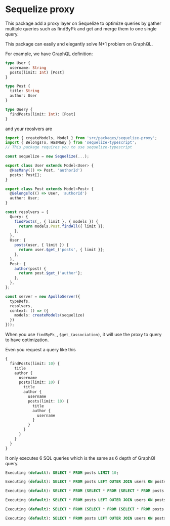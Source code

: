 # Sequelize proxy

This package add a proxy layer on Sequelize to optimize queries by gather multiple queries such as findByPk and get<Association> and merge them to one single query.
  
This package can easily and elegantly solve N+1 problem on GraphQL.

For example, we have GraphQL definition:

```graphql
type User {
  username: String
  posts(limit: Int) [Post]
}

type Post {
  title: String
  author: User
}

type Query {
  findPosts(limit: Int): [Post]
}
```

and your reoslvers are
```typescript
import { createModels, Model } from 'src/packages/sequelize-proxy';
import { BelongsTo, HasMany } from 'sequelize-typescript';
// This package requires you to use sequelize-typescript

const sequelize = new Sequelize(...);

export class User extends Model<User> {
  @HasMany(() => Post, 'authorId')
  posts: Post[];
}

export class Post extends Model<Post> {
  @BelongsTo(() => User, 'authorId')
  author: User;
}

const resolvers = {
  Query: {
    findPosts(_, { limit }, { models }) {
      return models.Post.findAll({ limit }};
    },
  },
  User: {
    posts(user, { limit }) {
      return user.$get_('posts', { limit }};
    },
  },
  Post: {
    author(post) {
      return post.$get_('author'};
    },
  },
};

const server = new ApolloServer({
  typeDefs,
  resolvers,
  context: () => ({
    models: createModels(sequelize)
  })
}));
```

When you use `findByPk_`, `$get_(association)`, it will use the proxy to query to have optimization.

Even you request a query like this
```graphql
{
  findPosts(limit: 10) {
    title
    author {
      username
      posts(limit: 10) {
        title
        author {
          username
          posts(limit: 10) {
            title
            author {
              username
            }
          }
        }
      }
    }
  }
}
```
It only executes 6 SQL queries which is the same as 6 depth of GraphQl query.
```sql
Executing (default): SELECT * FROM posts LIMIT 10;

Executing (default): SELECT * FROM posts LEFT OUTER JOIN users ON posts.authorId = users.id WHERE `posts`.`id` IN (37, 38, 39, 40, 41, 42, 43, 44, 45, 46, 56, 57, 58, 59, 60);

Executing (default): SELECT * FROM (SELECT * FROM (SELECT * FROM posts WHERE posts.authorId = 1 LIMIT 2) AS sub UNION ALL SELECT * FROM (SELECT * FROM posts WHERE posts.authorId = 2 LIMIT 2) AS sub UNION ALL SELECT * FROM (SELECT * FROM posts WHERE posts.authorId = 3 LIMIT 2) AS sub UNION ALL SELECT * FROM (SELECT * FROM posts WHERE posts.authorId = 4 LIMIT 2) AS sub UNION ALL SELECT * FROM (SELECT * FROM posts WHERE posts.authorId = 19 LIMIT 2) AS sub) AS `posts`;

Executing (default): SELECT * FROM posts LEFT OUTER JOIN users ON posts.authorId = users.id WHERE `posts`.`id` IN (38, 40, 39, 44, 59, 45, 43, 58);

Executing (default): SELECT * FROM (SELECT * FROM (SELECT * FROM posts WHERE posts.authorId = 1 LIMIT 2) AS sub UNION ALL SELECT * FROM (SELECT * FROM posts WHERE posts.authorId = 2 LIMIT 2) AS sub UNION ALL SELECT * FROM (SELECT * FROM posts WHERE posts.authorId = 3 LIMIT 2) AS sub UNION ALL SELECT * FROM (SELECT * FROM posts WHERE posts.authorId = 4 LIMIT 2) AS sub UNION ALL SELECT * FROM (SELECT * FROM posts WHERE posts.authorId = 19 LIMIT 2) AS sub) AS `posts`;

Executing (default): SELECT * FROM posts LEFT OUTER JOIN users ON posts.authorId = users.id WHERE `posts`.`id` IN (38, 40, 39, 44, 59, 45, 43, 58);
```
